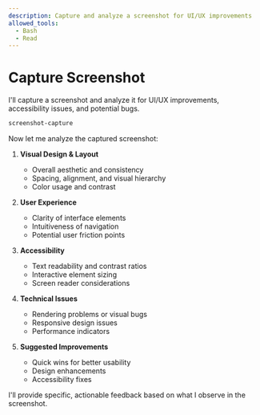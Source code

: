 ```yaml
---
description: Capture and analyze a screenshot for UI/UX improvements
allowed_tools:
  - Bash
  - Read
---
```


# Capture Screenshot

I'll capture a screenshot and analyze it for UI/UX improvements, accessibility issues, and potential bugs.

```bash
screenshot-capture
```

Now let me analyze the captured screenshot:

1. **Visual Design & Layout**
   - Overall aesthetic and consistency
   - Spacing, alignment, and visual hierarchy
   - Color usage and contrast

2. **User Experience**
   - Clarity of interface elements
   - Intuitiveness of navigation
   - Potential user friction points

3. **Accessibility**
   - Text readability and contrast ratios
   - Interactive element sizing
   - Screen reader considerations

4. **Technical Issues**
   - Rendering problems or visual bugs
   - Responsive design issues
   - Performance indicators

5. **Suggested Improvements**
   - Quick wins for better usability
   - Design enhancements
   - Accessibility fixes

I'll provide specific, actionable feedback based on what I observe in the screenshot.